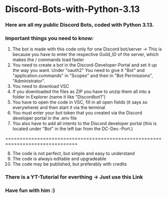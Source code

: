 # Discord-Bots-with-Python-3.13
### Here are all my public Discord Bots, coded with Python 3.13.

### Important things you need to know:
1. The bot is made with this code only for one Discord bot/server -> This is because you have to enter the respective Guild_ID of the server, which makes the / commands load faster
2. You need to create a bot in the Discord-Developer-Portal and set it up the way you want. Under "oauth2" You need to give it "Bot" and "application.commands" in "Scopes" and then in "Bot Permissions", "Administrator".
2. You need to download VSC
3. If you downloaded the files as ZIP you have to unzip them all into a folder in Explorer (name it like "Discordbot1")
4. You have to open the code in VSC, fill in all open fields (it says so everywhere) and then start it via the terminal
5. You must enter your bot token that you created via the Discord developer portal in the .env file 
6. You also have to add all intents to the Discord developer portal (this is located under "Bot" in the left bar from the DC-Dev.-Port.)

===============================================================================

8. The code is not perfect, but simple and easy to understand
9. The code is always editable and upgradeable
10. The code may be published, but preferably with credits

### There is a YT-Tutorial for everthing -> Just use this Link
### Have fun with him :)
